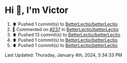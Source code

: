 <h1>Hi 👋, I'm Victor </h1>

<!--RECENT_ACTIVITY:start-->
1. ⬆️ Pushed 1 commit(s) to [BetterLectio/betterLectio](https://github.com/BetterLectio/betterLectio)<br>
2. 💬 Commented on [#237](https://github.com/BetterLectio/betterLectio/pull/237#issuecomment-1875708773) in [BetterLectio/betterLectio](https://github.com/BetterLectio/betterLectio)<br>
3. ⬆️ Pushed 13 commit(s) to [BetterLectio/betterLectio](https://github.com/BetterLectio/betterLectio)<br>
4. ⬆️ Pushed 1 commit(s) to [BetterLectio/betterLectio](https://github.com/BetterLectio/betterLectio)<br>
5. ⬆️ Pushed 1 commit(s) to [BetterLectio/betterLectio](https://github.com/BetterLectio/betterLectio)<br>
<!--RECENT_ACTIVITY:end-->

<!--RECENT_ACTIVITY:last_update-->
Last Updated: Thursday, January 4th, 2024, 5:34:33 PM
<!--RECENT_ACTIVITY:last_update_end-->
